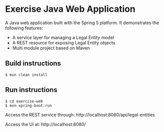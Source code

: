 Exercise Java Web Application
=============================

A Java web application built with the Spring 5 platform.
It demonstrates the following features:

* A service layer for managing a Legal Entity model
* A REST resource for exposing Legal Entity objects
* Multi module project based on Maven


Build instructions
------------------

	$ mvn clean install


Run instructions
----------------

	$ cd exercise-web
	$ mvn spring-boot:run

Access the REST service through:
http://localhost:8080/api/legal-entities

Access the UI at:
http://localhost:8080/
